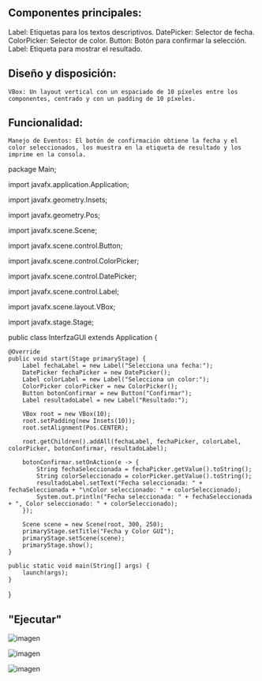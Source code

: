 ## Componentes principales:
Label: Etiquetas para los textos descriptivos.
DatePicker: Selector de fecha.
ColorPicker: Selector de color.
Button: Botón para confirmar la selección.
Label: Etiqueta para mostrar el resultado.

## Diseño y disposición:

    VBox: Un layout vertical con un espaciado de 10 píxeles entre los componentes, centrado y con un padding de 10 píxeles.

## Funcionalidad:

    Manejo de Eventos: El botón de confirmación obtiene la fecha y el color seleccionados, los muestra en la etiqueta de resultado y los imprime en la consola.




    
  package Main;

  import javafx.application.Application;

  import javafx.geometry.Insets;

  import javafx.geometry.Pos;

  import javafx.scene.Scene;

  import javafx.scene.control.Button;

  import javafx.scene.control.ColorPicker;

  import javafx.scene.control.DatePicker;

  import javafx.scene.control.Label;

  import javafx.scene.layout.VBox;

  import javafx.stage.Stage;

  public class InterfzaGUI extends Application {

    @Override
    public void start(Stage primaryStage) {
        Label fechaLabel = new Label("Selecciona una fecha:");
        DatePicker fechaPicker = new DatePicker();
        Label colorLabel = new Label("Selecciona un color:");
        ColorPicker colorPicker = new ColorPicker();
        Button botonConfirmar = new Button("Confirmar");
        Label resultadoLabel = new Label("Resultado:");

        VBox root = new VBox(10);
        root.setPadding(new Insets(10));
        root.setAlignment(Pos.CENTER);

        root.getChildren().addAll(fechaLabel, fechaPicker, colorLabel, colorPicker, botonConfirmar, resultadoLabel);

        botonConfirmar.setOnAction(e -> {
            String fechaSeleccionada = fechaPicker.getValue().toString();
            String colorSeleccionado = colorPicker.getValue().toString();
            resultadoLabel.setText("Fecha seleccionada: " + fechaSeleccionada + "\nColor seleccionado: " + colorSeleccionado);
            System.out.println("Fecha seleccionada: " + fechaSeleccionada + ", Color seleccionado: " + colorSeleccionado);
        });

        Scene scene = new Scene(root, 300, 250);
        primaryStage.setTitle("Fecha y Color GUI");
        primaryStage.setScene(scene);
        primaryStage.show();
    }

    public static void main(String[] args) {
        launch(args); 
    }
}




## "Ejecutar"

![imagen](https://github.com/JansHilaca/Interfaz-Colores/assets/168945853/9ba37a10-43e7-4894-9dd5-ab478fdb508d)

![imagen](https://github.com/JansHilaca/Interfaz-Colores/assets/168945853/3c8f2dcd-9855-4f04-8e37-9285c8a561af)

![imagen](https://github.com/JansHilaca/Interfaz-Colores/assets/168945853/858699f5-9bb8-4165-9829-f26179e397a0)
